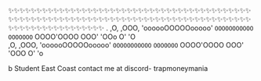 ✨✨✨✨✨✨✨✨✨✨✨✨✨✨✨✨✨✨✨✨✨✨✨✨✨✨✨✨✨✨✨✨✨✨✨✨✨✨✨✨✨✨✨✨✨✨✨✨✨✨✨✨✨✨✨✨✨✨✨✨✨✨✨✨✨✨✨✨✨✨✨✨✨✨✨✨✨✨✨✨✨✨✨✨✨✨✨✨✨✨✨✨✨✨✨✨✨✨✨✨✨✨✨
        .
       ,O,
      ,OOO,
'oooooOOOOOooooo'
  `OOOOOOOOOOO`
    `OOOOOOO`
    OOOO'OOOO
   OOO'   'OOo
  O'         'O        
       ,O,
      ,OOO,
'oooooOOOOOooooo'
  `OOOOOOOOOOO`
    `OOOOOOO`
    OOOO'OOOO
   OOO'   'OOO
  O'         'o

<!----------------------------------------------------------------------------------------------!>
b
Student
East Coast










contact me at discord- trapmoneymania
